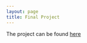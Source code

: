 ```yaml
---
layout: page
title: Final Project
---
```


The project can be found [here](https://omondieric.github.io/whereYouArt/)
